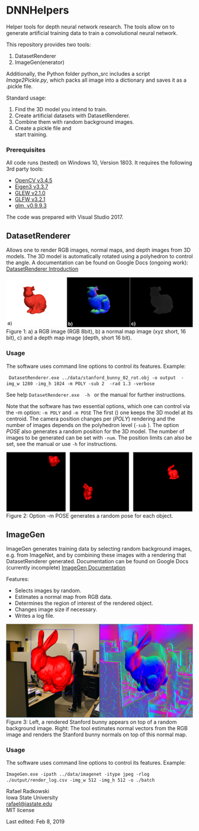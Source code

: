# DNNHelpers
Helper tools for depth neural network research. The tools allow on to generate artificial training data
to train a convolutional neural network.

This repository provides two tools:  
1. DatasetRenderer
2. ImageGen(enerator)

Additionally, the Python folder python_src includes a script *Image2Pickle.py*, which packs all image into a dictionary and saves it as a .pickle file.

Standard usage:
1. Find the 3D model you intend to train.
2. Create artificial datasets with DatasetRenderer.
3. Combine them with random background images.
4. Create a pickle file and  
start training.

### Prerequisites
All code runs (tested) on Windows 10, Version 1803.
It requires the following 3rd party tools:
 * [OpenCV v3.4.5](https://opencv.org)
 * [Eigen3 v3.3.7](http://eigen.tuxfamily.org)
 * [GLEW v2.1.0](http://glew.sourceforge.net)
 * [GLFW v3.2.1](https://www.glfw.org)
 * [glm, v0.9.9.3](https://glm.g-truc.net/0.9.9/index.html)

 The code was prepared with Visual Studio 2017.

## DatasetRenderer
Allows one to render RGB images, normal maps, and depth images from 3D models.
The 3D model is automatically rotated using a polyhedron to control the angle.
A documentation can be found on Google Docs (ongoing work): [DatasetRenderer Introduction](https://docs.google.com/document/d/1aDyw3eXaGTcLeBlfpghiZg230qUybzcgZsdz7eNEcqg/edit?usp=sharing)

![Figure 1: a) a RGB image (RGB 8bit), b) a normal map image (xyz short, 16 bit), c) and a depth map image (depth, short 16 bit).](https://github.com/rafael-radkowski/DNNHelpers/blob/master/doc/images/Dataset_renderer_result.png)
Figure 1: a) a RGB image (RGB 8bit), b) a normal map image (xyz short, 16 bit), c) and a depth map image (depth, short 16 bit).


### Usage
 The software uses command line options to control its features. Example:

```
 DatasetRenderer.exe ../data/stanford_bunny_02_rot.obj -o output  -img_w 1280 -img_h 1024 -m POLY -sub 2  -rad 1.3 -verbose
```
See help ``` DatasetRenderer.exe  -h  ``` or the manual for further instructions.

Note that the software has two essential options, which one can control via the -m option: ```-m POLY``` and ```-m POSE```
The first () one keeps the 3D model at its centroid. The camera position changes per (*POLY*) rendering and the number of images depends on the polyhedron level (```-sub``` ).
The option *POSE* also generates a random position for the 3D model. The number of images to be generated can be set with ```-num```. The position limits can also be set, see the manual or use ```-h``` for instructions.

![Figure 2: Option -m POSE generates a random pose for each object. ).](https://github.com/rafael-radkowski/DNNHelpers/blob/master/doc/images/pose_renderer_result.png)
Figure 2: Option -m POSE generates a random pose for each object.


## ImageGen
ImageGen generates training data by selecting random background images, e.g. from ImageNet,
and by combining these images with a rendering that DatasetRenderer generated.
Documentation can be found on Google Docs (currently incomplete)  [ImageGen Documentation](https://docs.google.com/document/d/11cj3LnpoDvg_DU1jRfriQeV9HwE6V29O1h4cRDKk1tA/edit?usp=sharing)

Features:
 * Selects images by random.
 * Estimates a normal map from RGB data.
 * Determines the region of interest of the rendered object.
 * Changes image size if necessary.
 * Writes a log file.


![Figure 3: Left, a rendered Stanford bunny appears on top of a random background image. Right: The tool estimates normal vectors from the RGB image and renders the Stanford bunny normals on top of this normal map.](https://github.com/rafael-radkowski/DNNHelpers/blob/master/doc/images/ImageGen_result.png)  
Figure 3: Left, a rendered Stanford bunny appears on top of a random background image. Right: The tool estimates normal vectors from the RGB image and renders the Stanford bunny normals on top of this normal map.

### Usage  
The software uses command line options to control its features. Example:
```
ImageGen.exe -ipath ../data/imagenet -itype jpeg -rlog ./output/render_log.csv -img_w 512 -img_h 512 -o ./batch
```



Rafael Radkowski  
Iowa State University  
rafael@iastate.edu  
MIT license  

Last edited: Feb 8, 2019
